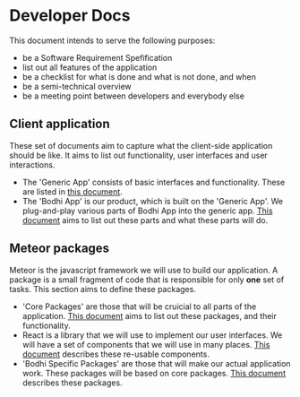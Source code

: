 # Developer Docs

This document intends to serve the following purposes:

* be a Software Requirement Spefification
* list out all features of the application
* be a checklist for what is done and what is not done, and when
* be a semi-technical overview
* be a meeting point between developers and everybody else

## Client application

These set of documents aim to capture what the client-side application should be like. It aims to list out functionality, user interfaces and user interactions.

* The 'Generic App' consists of basic interfaces and functionality. These are listed in [this document](https://bodhi-beta.com/docs/developer/generic-app).
* The 'Bodhi App' is our product, which is built on the 'Generic App'. We plug-and-play various parts of Bodhi App into the generic app. [This document](https://bodhi-beta.com/docs/developer/bodhi-app) aims to list out these parts and what these parts will do.

## Meteor packages

Meteor is the javascript framework we will use to build our application. A package is a small fragment of code that is responsible for only **one** set of tasks. This section aims to define these packages.

* 'Core Packages' are those that will be cruicial to all parts of the application. [This document](https://bodhi-beta.com/docs/developer/core-modules) aims to list out these packages, and their functionality.
* React is a library that we will use to implement our user interfaces. We will have a set of components that we will use in many places. [This document](https://bodhi-beta.com/docs/developer/core-react-components) describes these re-usable components.
* 'Bodhi Specific Packages' are those that will make our actual application work. These packages will be based on core packages. [This document](https://bodhi-beta.com/docs/developer/bodhi-specific-modules) describes these packages.